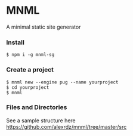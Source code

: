 # MNML

A minimal static site generator

### Install

`$ npm i -g mnml-sg`

### Create a project
```
$ mnml new --engine pug --name yourproject
$ cd yourproject
$ mnml
```
### Files and Directories

See a sample structure here https://github.com/alexrdz/mnml/tree/master/src

